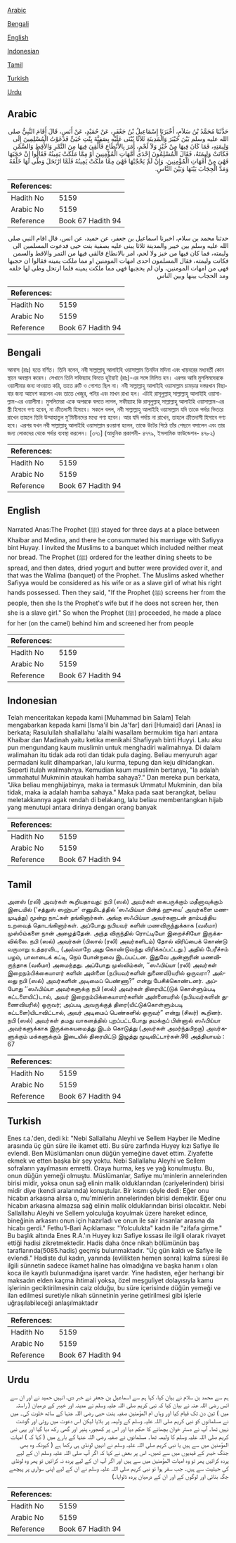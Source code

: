 [Arabic](#arabic)

[Bengali](#bengali)

[English](#english)

[Indonesian](#indonesian)

[Tamil](#tamil)

[Turkish](#turkish)

[Urdu](#urdu)

## Arabic


<div dir="rtl" lang="ar" style={{fontSize:'larger',backgroundColor:'#f8f9fa',padding:20}}>
حَدَّثَنَا مُحَمَّدُ بْنُ سَلاَمٍ، أَخْبَرَنَا إِسْمَاعِيلُ بْنُ جَعْفَرٍ، عَنْ حُمَيْدٍ، عَنْ أَنَسٍ، قَالَ أَقَامَ النَّبِيُّ صلى الله عليه وسلم بَيْنَ خَيْبَرَ وَالْمَدِينَةِ ثَلاَثًا يُبْنَى عَلَيْهِ بِصَفِيَّةَ بِنْتِ حُيَىٍّ فَدَعَوْتُ الْمُسْلِمِينَ إِلَى وَلِيمَتِهِ، فَمَا كَانَ فِيهَا مِنْ خُبْزٍ وَلاَ لَحْمٍ، أَمَرَ بِالأَنْطَاعِ فَأُلْقِيَ فِيهَا مِنَ التَّمْرِ وَالأَقِطِ وَالسَّمْنِ فَكَانَتْ وَلِيمَتَهُ، فَقَالَ الْمُسْلِمُونَ إِحْدَى أُمَّهَاتِ الْمُؤْمِنِينَ أَوْ مِمَّا مَلَكَتْ يَمِينُهُ فَقَالُوا إِنْ حَجَبَهَا فَهْىَ مِنْ أُمَّهَاتِ الْمُؤْمِنِينَ، وَإِنْ لَمْ يَحْجُبْهَا فَهْىَ مِمَّا مَلَكَتْ يَمِينُهُ فَلَمَّا ارْتَحَلَ وَطَّى لَهَا خَلْفَهُ وَمَدَّ الْحِجَابَ بَيْنَهَا وَبَيْنَ النَّاسِ‏.‏
</div>
<div style={{backgroundColor:'#f8f9fa',padding:20, marginBottom: 10}}><table> <thead> <tr> <th>References:</th> <th></th> </tr> </thead> <tbody><tr><td>Hadith No</td><td>5159</td></tr><tr><td>Arabic No</td><td>5159</td></tr><tr><td>Reference</td><td>Book 67 Hadith 94</td></tr></tbody></table></div>


<div dir="rtl" lang="ar" style={{fontSize:'larger',backgroundColor:'#f8f9fa',padding:20}}>
حدثنا محمد بن سلام، اخبرنا اسماعيل بن جعفر، عن حميد، عن انس، قال اقام النبي صلى الله عليه وسلم بين خيبر والمدينة ثلاثا يبنى عليه بصفية بنت حيى فدعوت المسلمين الى وليمته، فما كان فيها من خبز ولا لحم، امر بالانطاع فالقي فيها من التمر والاقط والسمن فكانت وليمته، فقال المسلمون احدى امهات المومنين او مما ملكت يمينه فقالوا ان حجبها فهى من امهات المومنين، وان لم يحجبها فهى مما ملكت يمينه فلما ارتحل وطى لها خلفه ومد الحجاب بينها وبين الناس
</div>
<div style={{backgroundColor:'#f8f9fa',padding:20, marginBottom: 10}}><table> <thead> <tr> <th>References:</th> <th></th> </tr> </thead> <tbody><tr><td>Hadith No</td><td>5159</td></tr><tr><td>Arabic No</td><td>5159</td></tr><tr><td>Reference</td><td>Book 67 Hadith 94</td></tr></tbody></table></div>

## Bengali


<div dir="ltr" lang="bn" style={{fontSize:'larger',backgroundColor:'#f8f9fa',padding:20}}>
আনাস (রাঃ) হতে বর্ণিত। তিনি বলেন, নবী সাল্লাল্লাহু আলাইহি ওয়াসাল্লাম তিনদিন মদিনা এবং খায়বরের মধ্যবর্তী কোন স্থানে অবস্থান করেন। সেখানে তিনি সফিয়্যাহ বিনতে হুইয়াই (রাঃ)-এর সঙ্গে মিলিত হন। এরপর আমি মুসলিমদেরকে ওয়ালীমার জন্য দাওয়াত করি, তাতে রুটি ও গোশত ছিল না। নবী সাল্লাল্লাহু আলাইহি ওয়াসাল্লাম চামড়ার দস্তরখান বিছাবার জন্য আদেশ করলেন এবং তাতে খেজুর, পনির এবং মাখন রাখা হল। এটাই রাসূলুল্লাহ্ সাল্লাল্লাহু আলাইহি ওয়াসাল্লাম-এর ওয়ালীমা। মুসলিমেরা একে অপরকে বলতে লাগল, সফীয়্যাহ কি রাসূলুল্লাহ্ সাল্লাল্লাহু আলাইহি ওয়াসাল্লাম-এর স্ত্রী হিসাবে গণ্য হবেন, না ক্রীতদাসী হিসাবে। সকলে বলল, নবী সাল্লাল্লাহু আলাইহি ওয়াসাল্লাম যদি তাকে পর্দার ভিতরে রাখেন তাহলে তিনি উম্মাহাতুল মু’মিনীনদের মধ্যে গণ্য হবেন। আর যদি পর্দায় না রাখেন, তাহলে ক্রীতদাসী হিসাবে গণ্য হবে। এরপর যখন নবী সাল্লাল্লাহু আলাইহি ওয়াসাল্লাম রওয়ানা হলেন, তাকে উটের পিঠে তাঁর পেছনে বসালেন এবং তার জন্য লোকদের থেকে পর্দার ব্যবস্থা করলেন। [৩৭১] (আধুনিক প্রকাশনী- ৪৭৭৯, ইসলামিক ফাউন্ডেশন- ৪৭৮২)
</div>
<div style={{backgroundColor:'#f8f9fa',padding:20, marginBottom: 10}}><table> <thead> <tr> <th>References:</th> <th></th> </tr> </thead> <tbody><tr><td>Hadith No</td><td>5159</td></tr><tr><td>Arabic No</td><td>5159</td></tr><tr><td>Reference</td><td>Book 67 Hadith 94</td></tr></tbody></table></div>

## English


<div dir="ltr" lang="en" style={{fontSize:'larger',backgroundColor:'#f8f9fa',padding:20}}>
Narrated Anas:The Prophet (ﷺ) stayed for three days at a place between Khaibar and Medina, and there he consummated his marriage with Safiyya bint Huyay. I invited the Muslims to a banquet which included neither meat nor bread. The Prophet (ﷺ) ordered for the leather dining sheets to be spread, and then dates, dried yogurt and butter were provided over it, and that was the Walima (banquet) of the Prophet. The Muslims asked whether Safiyya would be considered as his wife or as a slave girl of what his right hands possessed. Then they said, "If the Prophet (ﷺ) screens her from the people, then she Is the Prophet's wife but if he does not screen her, then she is a slave girl." So when the Prophet (ﷺ) proceeded, he made a place for her (on the camel) behind him and screened her from people
</div>
<div style={{backgroundColor:'#f8f9fa',padding:20, marginBottom: 10}}><table> <thead> <tr> <th>References:</th> <th></th> </tr> </thead> <tbody><tr><td>Hadith No</td><td>5159</td></tr><tr><td>Arabic No</td><td>5159</td></tr><tr><td>Reference</td><td>Book 67 Hadith 94</td></tr></tbody></table></div>

## Indonesian


<div dir="ltr" lang="id" style={{fontSize:'larger',backgroundColor:'#f8f9fa',padding:20}}>
Telah menceritakan kepada kami [Muhammad bin Salam] Telah mengabarkan kepada kami [Isma'il bin Ja'far] dari [Humaid] dari [Anas] ia berkata; Rasulullah shallallahu 'alaihi wasallam bermukim tiga hari antara Khaibar dan Madinah yaitu ketika menikahi Shafiyyah binti Huyyi. Lalu aku pun mengundang kaum muslimin untuk menghadiri walimahnya. Di dalam walimahan itu tidak ada roti dan tidak pula daging. Beliau menyuruh agar permadani kulit dihamparkan, lalu kurma, tepung dan keju dihidangkan. Seperti itulah walimahnya. Kemudian kaum muslimin bertanya, "Ia adalah ummahatul Mukminin ataukah hamba sahaya?." Dan mereka pun berkata, "Jika beliau menghijabinya, maka ia termasuk Ummatul Mukminin, dan bila tidak, maka ia adalah hamba sahaya." Maka pada saat berangkat, beliau meletakkannya agak rendah di belakang, lalu beliau membentangkan hijab yang menutupi antara dirinya dengan orang banyak
</div>
<div style={{backgroundColor:'#f8f9fa',padding:20, marginBottom: 10}}><table> <thead> <tr> <th>References:</th> <th></th> </tr> </thead> <tbody><tr><td>Hadith No</td><td>5159</td></tr><tr><td>Arabic No</td><td>5159</td></tr><tr><td>Reference</td><td>Book 67 Hadith 94</td></tr></tbody></table></div>

## Tamil


<div dir="ltr" lang="ta" style={{fontSize:'larger',backgroundColor:'#f8f9fa',padding:20}}>
அனஸ் (ரலி) அவர்கள் கூறியதாவது: நபி (ஸல்) அவர்கள் கைபருக்கும் மதீனாவுக்கும் இடையில் (‘சத்துஸ் ஸஹ்பா’ எனுமிடத்தில் ‘ஸஃபிய்யா பின்த் ஹுயை’ அவர்களை மணமுடித்து) மூன்று நாட்கள் தங்கினார்கள். அங்கு ஸஃபிய்யா அவர்களுடன் தாம்பத்திய உறவைத் தொடங்கினார்கள். அப்போது நபியவர் களின் மணவிருந்துக்காக (வலீமா) முஸ்óம்களை நான் அழைத்தேன். அந்த விருந்தில் ரொட்டியோ இறைச்சியோ இருக்கவில்லை. நபி (ஸல்) அவர்கள் (பிலால் (ரலி) அவர்களிடம்) தோல் விரிப்பைக் கொண்டு வருமாறு உத்தரவிட, (அவ்வாறே அது கொண்டுவந்து விரிக்கப்பட்டது.) அதில் பேரீச்சம் பழம், பாலாடைக் கட்டி, நெய் போன்றவை இடப்பட்டன. இதுவே அன்னாரின் மணவிருந்தாக (வலீமா) அமைந்தது. அப்போது முஸ்லிம்கள், ‘‘ஸஃபிய்யா (ரலி) அவர்கள் இறைநம்பிக்கையாளர் களின் அன்னை (நபியவர்களின் துணைவி)யரில் ஒருவரா? அல்லது நபி (ஸல்) அவர்களின் அடிமைப் பெண்ணா?” என்று பேசிக்கொண்டனர். அப்போது ‘‘ஸஃபிய்யா அவர்களுக்கு நபி (ஸல்) அவர்கள் திரையிட்(டுக் கொள்ளும்படி கட்டளையிட்)டால், அவர் இறைநம்பிக்கையாளர்களின் அன்னையரில் (நபியவர்களின் துணைவியரில்) ஒருவர்; அப்படி அவருக்குத் திரை(யிட்டுக்கொள்ளும்படி கட்டளை)யிடாவிட்டால், அவர் அடிமைப் பெண்களில் ஒருவர்” என்று (சிலர்) கூறினர். நபி (ஸல்) அவர்கள் தமது வாகனத்தில் புறப்பட்டபோது தமக்குப் பின்னால் ஸஃபிய்யா அவர்களுக்காக இருக்கையமைத்து இடம் கொடுத்து (அவர்கள் அமர்ந்தபிறகு) அவர்களுக்கும் மக்களுக்கும் இடையில் திரையிட்டு இழுத்து மூடிவிட்டார்கள்.98 அத்தியாயம் : 67
</div>
<div style={{backgroundColor:'#f8f9fa',padding:20, marginBottom: 10}}><table> <thead> <tr> <th>References:</th> <th></th> </tr> </thead> <tbody><tr><td>Hadith No</td><td>5159</td></tr><tr><td>Arabic No</td><td>5159</td></tr><tr><td>Reference</td><td>Book 67 Hadith 94</td></tr></tbody></table></div>

## Turkish


<div dir="ltr" lang="tr" style={{fontSize:'larger',backgroundColor:'#f8f9fa',padding:20}}>
Enes r.a.'den, dedi ki: "Nebi Sallallahu Aleyhi ve Sellem Hayber ile Medine arasında üç gün süre ile ikamet etti. Bu süre zarfında Huyey kızı Safiye ile evlendi. Ben Müslümanları onun düğün yemeğine davet ettim. Ziyafette ekmek ve etten başka bir şey yoktu. Nebi Sallallahu Aleyhi ve Sellem sofraların yayılmasını emretti. Oraya hurma, keş ve yağ konulmuştu. Bu, onun düğün yemeği olmuştu. Müslümanlar, Safiye mu'minlerin annelerinden birisi midir, yoksa onun sağ elinin malik olduklarından (cariyelerinden) birisi midir diye (kendi aralarında) konuştular. Bir kısmı şöyle dedi: Eğer onu hicabın arkasına alırsa o, mu'minlerin annelerinden birisi demektir. Eğer onu hicabın arkasına almazsa sağ elinin malik olduklarından birisi olacaktır. Nebi Sallallahu Aleyhi ve Sellem yolculuğa koyulmak üzere hareket edince, bineğinin arkasını onun için hazırladı ve onun ile sair insanlar arasına da hicabı gerdi." Fethu'l-Bari Açıklaması: "Yolculukta" kadın ile "zifafa girme." Bu başlık altında Enes R.A.'ın Huyey kızı Safiye kıssası ile ilgili olarak rivayet ettiği hadisi zikretmektedir. Hadis daha önce nikah bölümünün baş taraflarında(5085.hadis) geçmiş bulunmaktadır. "Üç gün kaldı ve Safiye ile evlendi." Hadiste dul kadın, yanında (evlilikten hemen sonra) kalma süresi ile ilgili sünnetin sadece ikamet haline has olmadığına ve başka hanım ı olan koca ile kayıtlı bulunmadığına işaret vardır. Yine hadisten, eğer herhangi bir maksadın elden kaçma ihtimali yoksa, özel meşguliyet dolayısıyla kamu işlerinin geciktirilmesinin caiz olduğu, bu süre içerisinde düğün yemeği ve ilan edilmesi suretiyle nikah sünnetinin yerine getirilmesi gibi işlerle uğraşılabileceği anlaşılmaktadır
</div>
<div style={{backgroundColor:'#f8f9fa',padding:20, marginBottom: 10}}><table> <thead> <tr> <th>References:</th> <th></th> </tr> </thead> <tbody><tr><td>Hadith No</td><td>5159</td></tr><tr><td>Arabic No</td><td>5159</td></tr><tr><td>Reference</td><td>Book 67 Hadith 94</td></tr></tbody></table></div>

## Urdu


<div dir="rtl" lang="ur" style={{fontSize:'larger',backgroundColor:'#f8f9fa',padding:20}}>
ہم سے محمد بن سلام نے بیان کیا، کہا ہم سے اسماعیل بن جعفر نے خبر دی، انہیں حمید نے اور ان سے انس رضی اللہ عنہ نے بیان کیا کہ نبی کریم صلی اللہ علیہ وسلم نے مدینہ اور خیبر کے درمیان ( راستہ میں ) تین دن تک قیام کیا اور وہاں ام المؤمنین صفیہ بنت حیی رضی اللہ عنہا کے ساتھ خلوت کی۔ میں نے مسلمانوں کو نبی کریم صلی اللہ علیہ وسلم کے ولیمہ پر بلایا لیکن اس دعوت میں روٹی اور گوشت نہیں تھا۔ آپ نے دستر خوان بچھانے کا حکم دیا اور اس پر کھجور، پنیر اور گھی رکھ دیا گیا اور یہی نبی کریم صلی اللہ علیہ وسلم کا ولیمہ تھا۔ مسلمانوں نے صفیہ رضی اللہ عنہا کے بارے میں ( کہا کہ ) امہات المؤمنین میں سے ہیں یا نبی کریم صلی اللہ علیہ وسلم نے انہیں لونڈی ہی رکھا ہے ( کیونکہ وہ بھی جنگ خیبر کے قیدیوں میں سے تھیں۔ اس پر بعض نے کہا کہ اگر آپ صلی اللہ علیہ وسلم ان کے لیے پردہ کرائیں پھر تو وہ امہات المؤمنین میں سے ہیں اور اگر آپ ان کے لیے پردہ نہ کرائیں تو پھر وہ لونڈی کی حیثیت سے ہیں۔ جب سفر ہوا تو نبی کریم صلی اللہ علیہ وسلم نے ان کے لیے اپنی سواری پر پیچھے جگہ بنائی اور لوگوں کے اور ان کے درمیان پردہ ڈلوایا۔)
</div>
<div style={{backgroundColor:'#f8f9fa',padding:20, marginBottom: 10}}><table> <thead> <tr> <th>References:</th> <th></th> </tr> </thead> <tbody><tr><td>Hadith No</td><td>5159</td></tr><tr><td>Arabic No</td><td>5159</td></tr><tr><td>Reference</td><td>Book 67 Hadith 94</td></tr></tbody></table></div>